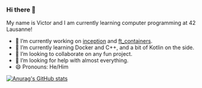 ### Hi there 👋
My name is Victor and I am currently learning computer programming at 42 Lausanne!

- 🔭 I’m currently working on [inception](https://github.com/victorvermot/inception) and [ft_containers](https://github.com/victorvermot/ft_containers).
- 🌱 I’m currently learning Docker and C++, and a bit of Kotlin on the side.
- 👯 I’m looking to collaborate on any fun project.
- 🤔 I’m looking for help with almost everything.
- 😄 Pronouns: He/Him

[![Anurag's GitHub stats](https://github-readme-stats.vercel.app/api?username=victorvermot&theme=radical)](https://github.com/anuraghazra/github-readme-stats)
